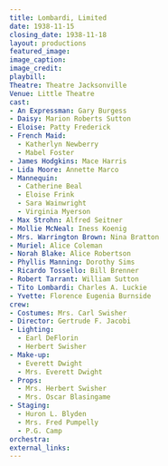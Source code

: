```yaml
---
title: Lombardi, Limited
date: 1938-11-15
closing_date: 1938-11-18
layout: productions
featured_image:
image_caption:
image_credit:
playbill:
Theatre: Theatre Jacksonville
Venue: Little Theatre
cast:
- An Expressman: Gary Burgess
- Daisy: Marion Roberts Sutton
- Eloise: Patty Frederick
- French Maid:
  - Katherlyn Newberry
  - Mabel Foster
- James Hodgkins: Mace Harris
- Lida Moore: Annette Marco
- Mannequin:
  - Catherine Beal
  - Eloise Frink
  - Sara Wainwright
  - Virginia Myerson
- Max Strohn: Alfred Seitner
- Mollie McNeal: Iness Koenig
- Mrs. Warrington Brown: Nina Bratton
- Muriel: Alice Coleman
- Norah Blake: Alice Robertson
- Phyllis Manning: Dorothy Sims
- Ricardo Tossello: Bill Brenner
- Robert Tarrant: William Sutton
- Tito Lombardi: Charles A. Luckie
- Yvette: Florence Eugenia Burnside
crew:
- Costumes: Mrs. Carl Swisher
- Director: Gertrude F. Jacobi
- Lighting:
  - Earl DeFlorin
  - Herbert Swisher
- Make-up:
  - Everett Dwight
  - Mrs. Everett Dwight
- Props:
  - Mrs. Herbert Swisher
  - Mrs. Oscar Blasingame
- Staging:
  - Huron L. Blyden
  - Mrs. Fred Pumpelly
  - P.G. Camp
orchestra:
external_links:
---
```


